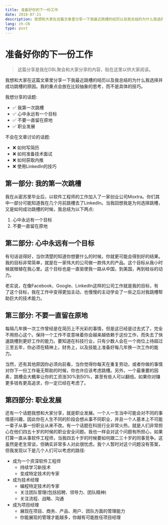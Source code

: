 ```yaml
---
title: 准备好你的下一份工作
date: 2018-07-21
description: 我想和大家在这篇文章里分享一下我最近跳槽的经历以及我总结的为什么我选择并成功跳槽的原因。我的重点会放在比较抽象的思考，而不是具体的技巧。
lang: zh-CN
type: post
---
```


# 准备好你的下一份工作

> 这篇分享是我在DBL聚会和大家分享的内容，贴在这里以供大家阅读。

我想和大家在这篇文章里分享一下我最近跳槽的经历以及我总结的为什么我选择并成功跳槽的原因。我的重点会放在比较抽象的思考，而不是具体的技巧。

我想分享的话题:

- ✅ 我第一次跳槽
- ✅ 心中永远有一个目标
- ✅ 不要一直留在原地
- ✅ 职业发展

不会在文章讨论的话题:

- ❌ 如何写简历
- ❌ 如何准备技术面试
- ❌ 如何获取内推
- ❌ 使用LinkedIn的技巧

## 第一部分: 我的第一次跳槽

我在从密苏里毕业后，以软件工程师的工作加入了一家创业公司Moxtra。你们其中一部分可能知道我在几个月前跳槽去了LinkedIn。当我回想我是为何选择跳槽，又是如何成功跳槽的时候，我总结为以下两点:

1. 心中永远有一个目标
2. 不要一直留在原地

## 第二部分: 心中永远有一个目标

有句话说得好，当你清楚的知道你想要什么的时候，你就更可能会得到好的结果。我的目标非常简单，就是在一家伟大的公司做一款伟大的产品。这个目标从我小时候就根植在我心里。这个目标也是一直驱使我一路从中国，到美国，再到硅谷的动力。

老实说，在像Facebook、Google、LinkedIn这样的公司工作就是我的目标，有了这个目标，我在工作中变得更加主动，也慢慢的主动学会了一些之后对我跳槽帮助巨大的技术能力。

## 第三部分: 不要一直留在原地

每隔几年换一次工作曾经是在简历上不光彩的事情，但是这已经是过去式了，完全不用担心这个。保持一个工作不变意味着你会越来越依赖于这份工作，而失去了快速跳槽到更好工作的能力。要知道在科技行业，只有少数人会在一个岗位上待超过三至五年，你必须在精神上，财务上，以及技能上准备好每几年换一次工作的能力。

当然，还有其他原因你必须向前看，当你觉得你每天在重复劳动，或者你做的事情对你下一份工作毫无帮助的时候，你也许应该考虑跳槽。另外，一个最重要的因素，跳槽会大概率让你的工资涨30%到50%，甚至有些人可以翻倍。如果你对赚更多钱有更高追求，你一定已经在考虑了。

## 第四部分: 职业发展

还有一个话题我想和大家分享，就是职业发展。一个人一生当中可能会对不同的事情感兴趣，因此你在人生不同的阶段会想从事不同职业，并且一个人基本上不可能一辈子从事一份职业从来不改。有一个话题在科技行业非常火热，就是人们非常担心在他们四五十岁的时候的职业安全问题。我也一样会对这个问题有所担心，如果打算一直从事软件工程师，当我四五十岁的时候要如何跟二三十岁的同事竞争。这虽然是老生常谈，但确实非常多人对此很忧虑。我个人暂时对这个问题没有答案，但我发现以下是几个人们可以考虑的路径:

- 成为一个资深软件工程师
    - 持续学习新技术
    - 变成特定技术的专家
- 成为技术经理
    - 编程特定技术的专家
    - 关注团队管理(包括招聘、领导力、团队精神)
    - 关注流程、战略、沟通
- 成为项目经理
    - 展现在项目、商务、产品、用户、团队方面的管理能力
    - 你能展现的管理才能越多，你越有可能胜任项目经理

<!-- ▶️ [观看幻灯片]](/slides/be-prepared-for-your-next-job/) -->